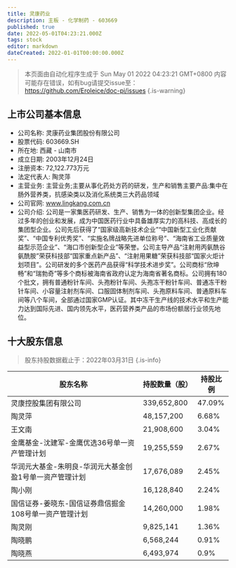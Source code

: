 ```yaml
---
title: 灵康药业
description: 主板 - 化学制药 - 603669
published: true
date: 2022-05-01T04:23:21.000Z
tags: stock
editor: markdown
dateCreated: 2022-01-01T00:00:00.000Z
---
```


> 本页面由自动化程序生成于 Sun May 01 2022 04:23:21 GMT+0800
> 内容可能存在错误，如有bug请提交issue至：https://github.com/Eroleice/doc-pi/issues
{.is-warning}

## 上市公司基本信息
- 公司名称: 灵康药业集团股份有限公司
- 股票代码: 603669.SH
- 所在地: 西藏 - 山南市
- 成立日期: 2003年12月24日
- 注册资本: 72,122.773万元
- 法定代表人: 陶灵萍
- 主营业务: 主营业务;主要从事化药处方药的研发，生产和销售主要产品:集中在肠外营养类，抗感染类以及消化系统类三大药品领域
- 公司官网: www.lingkang.com.cn
- 公司介绍: 公司是一家集医药研发、生产、销售为一体的创新型集团企业。经过多年的创业和发展，成为中国医药行业中具备雄厚实力的高科技、高成长的集团型企业。公司先后获得了“国家级高新技术企业”“中国新型工业化贡献奖”、“中国专利优秀奖”、“实施名牌战略先进单位称号”、“海南省工业质量效益型示范企业”、“海口市创新型企业”等荣誉。公司主导产品“注射用丙氨酰谷氨酰胺”荣获科技部“国家重点新产品”、“注射用果糖”荣获科技部“国家火炬计划项目”。公司研发的多个医药产品获得“科学技术进步奖”。公司商标“欣坤畅”和“瑞勃奇”等多个商标被海南省政府认定为海南省著名商标。公司拥有180个批文，拥有普通粉针车间、头孢粉针车间、头孢冻干粉针车间、普通冻干粉针车间、小容量注射剂车间、口服固体制剂车间、头孢原料车间、普通原料车间等八个车间，全部通过国家GMP认证。其中冻干生产线的技术水平和生产能力达到国际先进、国内领先水平，医药营养类产品的市场份额居行业领先地位。


## 十大股东信息
> 股东持股数据截止于：2022年03月31日
{.is-info}

| 股东名称 | 持股数量（股） | 持股比例 |
| --- | --- | --- |
| 灵康控股集团有限公司 | 339,652,800 | 47.09% |
| 陶灵萍 | 48,157,200 | 6.68% |
| 王文南 | 21,908,600 | 3.04% |
| 金鹰基金-沈建军-金鹰优选36号单一资产管理计划 | 19,255,559 | 2.67% |
| 华润元大基金-朱明良-华润元大基金创盈1号单一资产管理计划 | 17,676,089 | 2.45% |
| 陶小刚 | 16,128,840 | 2.24% |
| 国信证券-姜晓东-国信证券鼎信掘金108号单一资产管理计划 | 14,260,000 | 1.98% |
| 陶灵刚 | 9,825,141 | 1.36% |
| 陶晓鹏 | 6,568,244 | 0.91% |
| 陶晓燕 | 6,493,974 | 0.9% |




